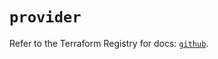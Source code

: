 # `provider`

Refer to the Terraform Registry for docs: [`github`](https://registry.terraform.io/providers/integrations/github/6.2.3/docs).
